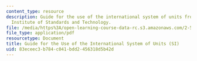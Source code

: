 ```yaml
---
content_type: resource
description: Guide for the use of the international system of units from the National
  Institute of Standards and Technology.
file: /media/https%3A/open-learning-course-data-rc.s3.amazonaws.com/2-51-intermediate-heat-and-mass-transfer-fall-2008/83eceec3b784c041bdd2456318d5b42d_sp811.pdf
file_type: application/pdf
resourcetype: Document
title: Guide for the Use of the International System of Units (SI)
uid: 83eceec3-b784-c041-bdd2-456318d5b42d
---
```

